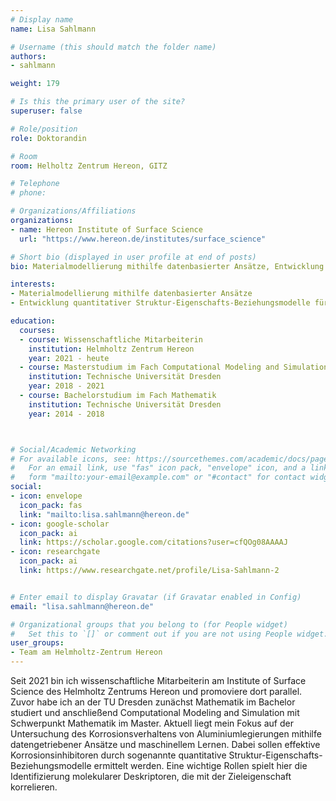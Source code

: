 ```yaml
---
# Display name
name: Lisa Sahlmann

# Username (this should match the folder name)
authors:
- sahlmann

weight: 179

# Is this the primary user of the site?
superuser: false

# Role/position
role: Doktorandin

# Room
room: Helholtz Zentrum Hereon, GITZ

# Telephone
# phone:

# Organizations/Affiliations
organizations:
- name: Hereon Institute of Surface Science
  url: "https://www.hereon.de/institutes/surface_science"

# Short bio (displayed in user profile at end of posts)
bio: Materialmodellierung mithilfe datenbasierter Ansätze, Entwicklung quantitativer Struktur-Eigenschafts-Beziehungsmodelle für Korrosion

interests:
- Materialmodellierung mithilfe datenbasierter Ansätze
- Entwicklung quantitativer Struktur-Eigenschafts-Beziehungsmodelle für Korrosion

education:
  courses:
  - course: Wissenschaftliche Mitarbeiterin
    institution: Helmholtz Zentrum Hereon
    year: 2021 - heute
  - course: Masterstudium im Fach Computational Modeling and Simulation
    institution: Technische Universität Dresden
    year: 2018 - 2021
  - course: Bachelorstudium im Fach Mathematik
    institution: Technische Universität Dresden
    year: 2014 - 2018



# Social/Academic Networking
# For available icons, see: https://sourcethemes.com/academic/docs/page-builder/#icons
#   For an email link, use "fas" icon pack, "envelope" icon, and a link in the
#   form "mailto:your-email@example.com" or "#contact" for contact widget.
social:
- icon: envelope
  icon_pack: fas
  link: "mailto:lisa.sahlmann@hereon.de"
- icon: google-scholar
  icon_pack: ai
  link: https://scholar.google.com/citations?user=cfQOg08AAAAJ
- icon: researchgate
  icon_pack: ai
  link: https://www.researchgate.net/profile/Lisa-Sahlmann-2


# Enter email to display Gravatar (if Gravatar enabled in Config)
email: "lisa.sahlmann@hereon.de"

# Organizational groups that you belong to (for People widget)
#   Set this to `[]` or comment out if you are not using People widget.
user_groups:
- Team am Helmholtz-Zentrum Hereon
---
```


Seit 2021 bin ich wissenschaftliche Mitarbeiterin am Institute of Surface Science des Helmholtz Zentrums Hereon und promoviere dort parallel. Zuvor habe ich an der TU Dresden zunächst Mathematik im Bachelor studiert und anschließend Computational Modeling and Simulation mit Schwerpunkt Mathematik im Master. Aktuell liegt mein Fokus auf der Untersuchung des Korrosionsverhaltens von Aluminiumlegierungen mithilfe datengetriebener Ansätze und maschinellem Lernen. Dabei sollen effektive Korrosionsinhibitoren durch sogenannte quantitative Struktur-Eigenschafts-Beziehungsmodelle ermittelt werden. Eine wichtige Rollen spielt hier die Identifizierung molekularer Deskriptoren, die mit der Zieleigenschaft korrelieren.
